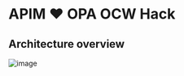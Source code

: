 # APIM ❤️ OPA OCW Hack

## Architecture overview

![image](https://user-images.githubusercontent.com/6428634/168282443-07b7298e-1e00-4044-859e-6438963a934a.png)
